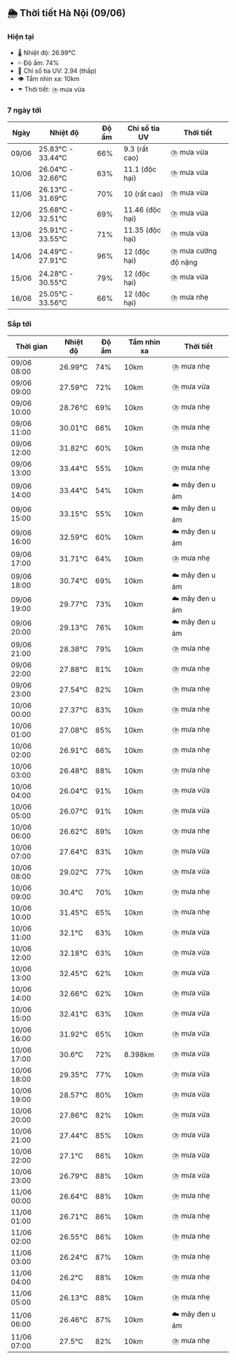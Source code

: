 ## 🌦️ Thời tiết Hà Nội (09/06)

### Hiện tại

- 🌡️ Nhiệt độ: 26.99℃
- 💦 Độ ẩm: 74%
- 🌟 Chỉ số tia UV: 2.94 (thấp)
- 👁️ Tầm nhìn xa: 10km
- ☂️ Thời tiết: ⛈️ mưa vừa

### 7 ngày tới

| Ngày | Nhiệt độ | Độ ẩm | Chỉ số tia UV | Thời tiết |
| --- | --- | --- | --- | --- |
| 09/06 | 25.83℃ - 33.44℃ | 66% | 9.3 (rất cao) | ⛈️ mưa vừa |
| 10/06 | 26.04℃ - 32.66℃ | 63% | 11.1 (độc hại) | ⛈️ mưa vừa |
| 11/06 | 26.13℃ - 31.69℃ | 70% | 10 (rất cao) | ⛈️ mưa vừa |
| 12/06 | 25.68℃ - 32.51℃ | 69% | 11.46 (độc hại) | ⛈️ mưa vừa |
| 13/06 | 25.91℃ - 33.55℃ | 71% | 11.35 (độc hại) | ⛈️ mưa vừa |
| 14/06 | 24.49℃ - 27.91℃ | 96% | 12 (độc hại) | ⛈️ mưa cường độ nặng |
| 15/06 | 24.28℃ - 30.55℃ | 79% | 12 (độc hại) | ⛈️ mưa vừa |
| 16/06 | 25.05℃ - 33.56℃ | 66% | 12 (độc hại) | ⛈️ mưa nhẹ |

### Sắp tới

| Thời gian | Nhiệt độ | Độ ẩm | Tầm nhìn xa | Thời tiết |
| --- | --- | --- | --- | --- |
| 09/06 08:00 | 26.99℃ | 74% | 10km | ⛈️ mưa nhẹ |
| 09/06 09:00 | 27.59℃ | 72% | 10km | ⛈️ mưa vừa |
| 09/06 10:00 | 28.76℃ | 69% | 10km | ⛈️ mưa nhẹ |
| 09/06 11:00 | 30.01℃ | 66% | 10km | ⛈️ mưa nhẹ |
| 09/06 12:00 | 31.82℃ | 60% | 10km | ⛈️ mưa nhẹ |
| 09/06 13:00 | 33.44℃ | 55% | 10km | ⛈️ mưa nhẹ |
| 09/06 14:00 | 33.44℃ | 54% | 10km | ☁️ mây đen u ám |
| 09/06 15:00 | 33.15℃ | 55% | 10km | ☁️ mây đen u ám |
| 09/06 16:00 | 32.59℃ | 60% | 10km | ☁️ mây đen u ám |
| 09/06 17:00 | 31.71℃ | 64% | 10km | ⛈️ mưa nhẹ |
| 09/06 18:00 | 30.74℃ | 69% | 10km | ☁️ mây đen u ám |
| 09/06 19:00 | 29.77℃ | 73% | 10km | ☁️ mây đen u ám |
| 09/06 20:00 | 29.13℃ | 76% | 10km | ☁️ mây đen u ám |
| 09/06 21:00 | 28.38℃ | 79% | 10km | ⛈️ mưa nhẹ |
| 09/06 22:00 | 27.88℃ | 81% | 10km | ⛈️ mưa nhẹ |
| 09/06 23:00 | 27.54℃ | 82% | 10km | ⛈️ mưa nhẹ |
| 10/06 00:00 | 27.37℃ | 83% | 10km | ⛈️ mưa nhẹ |
| 10/06 01:00 | 27.08℃ | 85% | 10km | ⛈️ mưa nhẹ |
| 10/06 02:00 | 26.91℃ | 86% | 10km | ⛈️ mưa nhẹ |
| 10/06 03:00 | 26.48℃ | 88% | 10km | ⛈️ mưa nhẹ |
| 10/06 04:00 | 26.04℃ | 91% | 10km | ⛈️ mưa vừa |
| 10/06 05:00 | 26.07℃ | 91% | 10km | ⛈️ mưa vừa |
| 10/06 06:00 | 26.62℃ | 89% | 10km | ⛈️ mưa nhẹ |
| 10/06 07:00 | 27.64℃ | 83% | 10km | ⛈️ mưa vừa |
| 10/06 08:00 | 29.02℃ | 77% | 10km | ⛈️ mưa vừa |
| 10/06 09:00 | 30.4℃ | 70% | 10km | ⛈️ mưa nhẹ |
| 10/06 10:00 | 31.45℃ | 65% | 10km | ⛈️ mưa nhẹ |
| 10/06 11:00 | 32.1℃ | 63% | 10km | ⛈️ mưa vừa |
| 10/06 12:00 | 32.18℃ | 63% | 10km | ⛈️ mưa vừa |
| 10/06 13:00 | 32.45℃ | 62% | 10km | ⛈️ mưa vừa |
| 10/06 14:00 | 32.66℃ | 62% | 10km | ⛈️ mưa vừa |
| 10/06 15:00 | 32.41℃ | 63% | 10km | ⛈️ mưa vừa |
| 10/06 16:00 | 31.92℃ | 65% | 10km | ⛈️ mưa vừa |
| 10/06 17:00 | 30.6℃ | 72% | 8.398km | ⛈️ mưa vừa |
| 10/06 18:00 | 29.35℃ | 77% | 10km | ⛈️ mưa vừa |
| 10/06 19:00 | 28.57℃ | 80% | 10km | ⛈️ mưa vừa |
| 10/06 20:00 | 27.86℃ | 82% | 10km | ⛈️ mưa vừa |
| 10/06 21:00 | 27.44℃ | 85% | 10km | ⛈️ mưa vừa |
| 10/06 22:00 | 27.1℃ | 86% | 10km | ⛈️ mưa vừa |
| 10/06 23:00 | 26.79℃ | 88% | 10km | ⛈️ mưa vừa |
| 11/06 00:00 | 26.64℃ | 88% | 10km | ⛈️ mưa nhẹ |
| 11/06 01:00 | 26.71℃ | 86% | 10km | ⛈️ mưa nhẹ |
| 11/06 02:00 | 26.55℃ | 86% | 10km | ⛈️ mưa nhẹ |
| 11/06 03:00 | 26.24℃ | 87% | 10km | ⛈️ mưa nhẹ |
| 11/06 04:00 | 26.2℃ | 88% | 10km | ⛈️ mưa nhẹ |
| 11/06 05:00 | 26.13℃ | 88% | 10km | ⛈️ mưa nhẹ |
| 11/06 06:00 | 26.46℃ | 87% | 10km | ☁️ mây đen u ám |
| 11/06 07:00 | 27.5℃ | 82% | 10km | ⛈️ mưa nhẹ |
